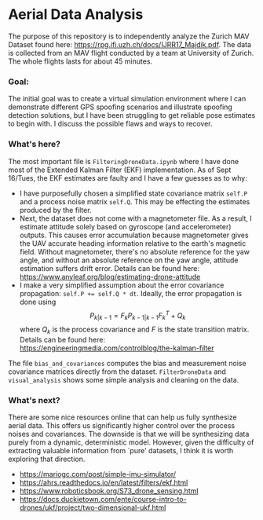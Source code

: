 # Aerial Data Analysis 

The purpose of this repository is to independently analyze the Zurich MAV Dataset found here: https://rpg.ifi.uzh.ch/docs/IJRR17_Majdik.pdf. The data is collected from an MAV flight conducted by a team at University of Zurich. The whole flights lasts for about 45 minutes. 

### Goal:

The initial goal was to create a virtual simulation environment where I can demonstrate different GPS spoofing scenarios and illustrate spoofing detection solutions, but I have been struggling to get reliable pose estimates to begin with. I discuss the possible flaws and ways to recover. 

### What's here?

The most important file is `FilteringDroneData.ipynb` where I have done most of the Extended Kalman Filter (EKF) implementation. As of Sept 16/Tues, the EKF estimates are faulty and I have a few guesses as to why:

- I have purposefully chosen a simplified state covariance matrix `self.P` and a process noise matrix
`self.Q`. This may be effecting the estimates produced by the filter. 
- Next, the dataset does not come with a magnetometer file. As a result, I estimate attitude solely based on gyroscope (and accelerometer) outputs. This causes error accumulation because magnetometer gives the UAV accurate heading information relative to the earth's magnetic field. Without magnetometer, there's no absolute reference for the yaw angle, and without an absolute reference on the yaw angle, attitude estimation suffers drift error. Details can be found here: https://www.anyleaf.org/blog/estimating-drone-attitude
- I make a very simplified assumption about the error covariance propagation: `self.P += self.Q * dt`. Ideally, the error propagation is done using $$ P_{k|k-1} = F_k P_{k-1|k-1} F_k^T + Q_k $$ where $Q_k$ is the process covariance and $F$ is the state transition matrix. Details can be found here: https://engineeringmedia.com/controlblog/the-kalman-filter

The file `bias_and_covariances` computes the bias and measurement noise covariance matrices directly from the dataset. `FilterDroneData` and `visual_analysis` shows some simple analysis and cleaning on the data.  

### What's next?

There are some nice resources online that can help us fully synthesize aerial data. This offers us significantly higher control over the process noises and covariances. The downside is that we will be synthesizing data purely from a dynamic, deterministic model. However, given the difficulty of extracting valuable information from `pure' datasets, I think it is worth exploring that direction. 

- https://mariogc.com/post/simple-imu-simulator/
- https://ahrs.readthedocs.io/en/latest/filters/ekf.html
- https://www.roboticsbook.org/S73_drone_sensing.html
- https://docs.duckietown.com/ente/course-intro-to-drones/ukf/project/two-dimensional-ukf.html

